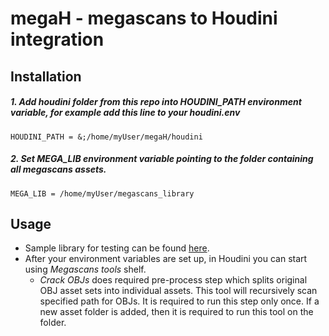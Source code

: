 megaH - megascans to Houdini integration
===========================

Installation
------------

##### 1. Add *houdini* folder from this repo into *HOUDINI_PATH* environment variable, for example add this line to your *houdini.env*
```
HOUDINI_PATH = &;/home/myUser/megaH/houdini
```

##### 2. Set *MEGA_LIB* environment variable pointing to the folder containing all megascans assets.
```
MEGA_LIB = /home/myUser/megascans_library
```


Usage
-----

- Sample library for testing can be found [here](https://goo.gl/Y2D9BA).
- After your environment variables are set up, in Houdini you can start using *Megascans tools* shelf.
  - *Crack OBJs* does required pre-process step which splits original OBJ asset sets into individual assets. This tool will recursively scan specified path for OBJs. It is required to run this step only once. If a new asset folder is added, then it is required to run this tool on the folder.